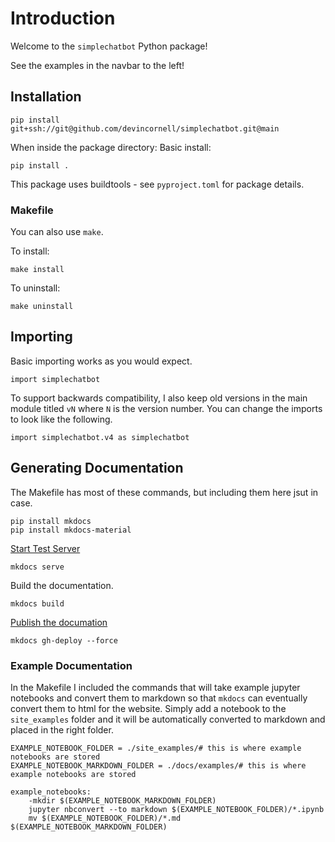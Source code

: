 # Introduction

Welcome to the `simplechatbot` Python package!

See the examples in the navbar to the left!

## Installation

```
pip install git+ssh://git@github.com/devincornell/simplechatbot.git@main
```

When inside the package directory: Basic install: 

```pip install .```

This package uses buildtools - see `pyproject.toml` for package details.

### Makefile

You can also use `make`.

To install: 

```make install```

To uninstall: 

```make uninstall```

## Importing

Basic importing works as you would expect.

```import simplechatbot```

To support backwards compatibility, I also keep old versions in the main module titled `vN` where `N` is the version number. You can change the imports to look like the following.

```import simplechatbot.v4 as simplechatbot```


## Generating Documentation

The Makefile has most of these commands, but including them here jsut in case.

```
pip install mkdocs
pip install mkdocs-material
```

[Start Test Server](https://squidfunk.github.io/mkdocs-material/creating-your-site/)

```
mkdocs serve
```

Build the documentation.

```
mkdocs build
```

[Publish the documation](https://squidfunk.github.io/mkdocs-material/publishing-your-site/)

```
mkdocs gh-deploy --force
```

### Example Documentation

In the Makefile I included the commands that will take example jupyter notebooks and convert them to markdown so that `mkdocs` can eventually convert them to html for the website. Simply add a notebook to the `site_examples` folder and it will be automatically converted to markdown and placed in the right folder.

```
EXAMPLE_NOTEBOOK_FOLDER = ./site_examples/# this is where example notebooks are stored
EXAMPLE_NOTEBOOK_MARKDOWN_FOLDER = ./docs/examples/# this is where example notebooks are stored

example_notebooks:
	-mkdir $(EXAMPLE_NOTEBOOK_MARKDOWN_FOLDER)
	jupyter nbconvert --to markdown $(EXAMPLE_NOTEBOOK_FOLDER)/*.ipynb
	mv $(EXAMPLE_NOTEBOOK_FOLDER)/*.md $(EXAMPLE_NOTEBOOK_MARKDOWN_FOLDER)
```